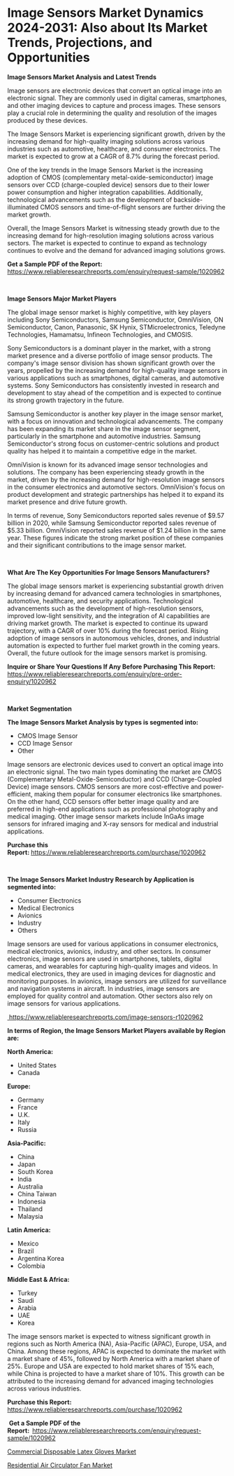 <p><h1>Image Sensors Market Dynamics 2024-2031: Also about Its Market Trends, Projections, and Opportunities</h1></p><p><strong>Image Sensors Market Analysis and Latest Trends</strong></p>
<p><p>Image sensors are electronic devices that convert an optical image into an electronic signal. They are commonly used in digital cameras, smartphones, and other imaging devices to capture and process images. These sensors play a crucial role in determining the quality and resolution of the images produced by these devices.</p><p>The Image Sensors Market is experiencing significant growth, driven by the increasing demand for high-quality imaging solutions across various industries such as automotive, healthcare, and consumer electronics. The market is expected to grow at a CAGR of 8.7% during the forecast period.</p><p>One of the key trends in the Image Sensors Market is the increasing adoption of CMOS (complementary metal-oxide-semiconductor) image sensors over CCD (charge-coupled device) sensors due to their lower power consumption and higher integration capabilities. Additionally, technological advancements such as the development of backside-illuminated CMOS sensors and time-of-flight sensors are further driving the market growth.</p><p>Overall, the Image Sensors Market is witnessing steady growth due to the increasing demand for high-resolution imaging solutions across various sectors. The market is expected to continue to expand as technology continues to evolve and the demand for advanced imaging solutions grows.</p></p>
<p><strong>Get a Sample PDF of the Report:&nbsp;</strong> <a href="https://www.reliableresearchreports.com/enquiry/request-sample/1020962">https://www.reliableresearchreports.com/enquiry/request-sample/1020962</a></p>
<p>&nbsp;</p>
<p><strong>Image Sensors Major Market Players</strong></p>
<p><p>The global image sensor market is highly competitive, with key players including Sony Semiconductors, Samsung Semiconductor, OmniVision, ON Semiconductor, Canon, Panasonic, SK Hynix, STMicroelectronics, Teledyne Technologies, Hamamatsu, Infineon Technologies, and CMOSIS.</p><p>Sony Semiconductors is a dominant player in the market, with a strong market presence and a diverse portfolio of image sensor products. The company's image sensor division has shown significant growth over the years, propelled by the increasing demand for high-quality image sensors in various applications such as smartphones, digital cameras, and automotive systems. Sony Semiconductors has consistently invested in research and development to stay ahead of the competition and is expected to continue its strong growth trajectory in the future.</p><p>Samsung Semiconductor is another key player in the image sensor market, with a focus on innovation and technological advancements. The company has been expanding its market share in the image sensor segment, particularly in the smartphone and automotive industries. Samsung Semiconductor's strong focus on customer-centric solutions and product quality has helped it to maintain a competitive edge in the market.</p><p>OmniVision is known for its advanced image sensor technologies and solutions. The company has been experiencing steady growth in the market, driven by the increasing demand for high-resolution image sensors in the consumer electronics and automotive sectors. OmniVision's focus on product development and strategic partnerships has helped it to expand its market presence and drive future growth.</p><p>In terms of revenue, Sony Semiconductors reported sales revenue of $9.57 billion in 2020, while Samsung Semiconductor reported sales revenue of $5.33 billion. OmniVision reported sales revenue of $1.24 billion in the same year. These figures indicate the strong market position of these companies and their significant contributions to the image sensor market.</p></p>
<p>&nbsp;</p>
<p><strong>What Are The Key Opportunities For Image Sensors Manufacturers?</strong></p>
<p><p>The global image sensors market is experiencing substantial growth driven by increasing demand for advanced camera technologies in smartphones, automotive, healthcare, and security applications. Technological advancements such as the development of high-resolution sensors, improved low-light sensitivity, and the integration of AI capabilities are driving market growth. The market is expected to continue its upward trajectory, with a CAGR of over 10% during the forecast period. Rising adoption of image sensors in autonomous vehicles, drones, and industrial automation is expected to further fuel market growth in the coming years. Overall, the future outlook for the image sensors market is promising.</p></p>
<p><strong>Inquire or Share Your Questions If Any Before Purchasing This Report:</strong> <a href="https://www.reliableresearchreports.com/enquiry/pre-order-enquiry/1020962">https://www.reliableresearchreports.com/enquiry/pre-order-enquiry/1020962</a></p>
<p>&nbsp;</p>
<p><strong>Market Segmentation</strong></p>
<p><strong>The Image Sensors Market Analysis by types is segmented into:</strong></p>
<p><ul><li>CMOS Image Sensor</li><li>CCD Image Sensor</li><li>Other</li></ul></p>
<p><p>Image sensors are electronic devices used to convert an optical image into an electronic signal. The two main types dominating the market are CMOS (Complementary Metal-Oxide-Semiconductor) and CCD (Charge-Coupled Device) image sensors. CMOS sensors are more cost-effective and power-efficient, making them popular for consumer electronics like smartphones. On the other hand, CCD sensors offer better image quality and are preferred in high-end applications such as professional photography and medical imaging. Other image sensor markets include InGaAs image sensors for infrared imaging and X-ray sensors for medical and industrial applications.</p></p>
<p><strong>Purchase this Report:&nbsp;</strong><a href="https://www.reliableresearchreports.com/purchase/1020962">https://www.reliableresearchreports.com/purchase/1020962</a></p>
<p>&nbsp;</p>
<p><strong>The Image Sensors Market Industry Research by Application is segmented into:</strong></p>
<p><ul><li>Consumer Electronics</li><li>Medical Electronics</li><li>Avionics</li><li>Industry</li><li>Others</li></ul></p>
<p><p>Image sensors are used for various applications in consumer electronics, medical electronics, avionics, industry, and other sectors. In consumer electronics, image sensors are used in smartphones, tablets, digital cameras, and wearables for capturing high-quality images and videos. In medical electronics, they are used in imaging devices for diagnostic and monitoring purposes. In avionics, image sensors are utilized for surveillance and navigation systems in aircraft. In industries, image sensors are employed for quality control and automation. Other sectors also rely on image sensors for various applications.</p></p>
<p><a href="https://www.reliableresearchreports.com/image-sensors-r1020962">&nbsp;https://www.reliableresearchreports.com/image-sensors-r1020962</a></p>
<p><strong>In terms of Region, the Image Sensors Market Players available by Region are:</strong></p>
<p>
    <p> <strong> North America: </strong>
        <ul>
            <li>United States</li>
            <li>Canada</li>
        </ul>
        </p> 
    <p> <strong> Europe: </strong>
        <ul>
            <li>Germany</li>
            <li>France</li>
            <li>U.K.</li>
            <li>Italy</li>
            <li>Russia</li>
        </ul>
        </p> 
    <p> <strong> Asia-Pacific: </strong>
        <ul>
            <li>China</li>
            <li>Japan</li>
            <li>South Korea</li>
            <li>India</li>
            <li>Australia</li>
            <li>China Taiwan</li>
            <li>Indonesia</li>
            <li>Thailand</li>
            <li>Malaysia</li>
        </ul>
        </p> 
    <p> <strong> Latin America: </strong>
        <ul>
            <li>Mexico</li>
            <li>Brazil</li>
            <li>Argentina Korea</li>
            <li>Colombia</li>
        </ul>
        </p> 
    <p> <strong> Middle East & Africa: </strong>
        <ul>
            <li>Turkey</li>
            <li>Saudi</li>
            <li>Arabia</li>
            <li>UAE</li>
            <li>Korea</li>
        </ul>
    </p>
    </p>
<p><p>The image sensors market is expected to witness significant growth in regions such as North America (NA), Asia-Pacific (APAC), Europe, USA, and China. Among these regions, APAC is expected to dominate the market with a market share of 45%, followed by North America with a market share of 25%. Europe and USA are expected to hold market shares of 15% each, while China is projected to have a market share of 10%. This growth can be attributed to the increasing demand for advanced imaging technologies across various industries.</p></p>
<p><strong>Purchase this Report: </strong><a href="https://www.reliableresearchreports.com/purchase/1020962">https://www.reliableresearchreports.com/purchase/1020962</a></p>
<p>&nbsp;<strong>Get a Sample PDF of the Report:&nbsp;&nbsp;</strong><a href="https://www.reliableresearchreports.com/enquiry/request-sample/1020962">https://www.reliableresearchreports.com/enquiry/request-sample/1020962</a></p>
<p><strong></strong></p>
<p><p><a href="https://github.com/irfadac/Market-Research-Report-List-3/blob/main/commercial-disposable-latex-gloves-market.md">Commercial Disposable Latex Gloves Market</a></p><p><a href="https://github.com/ashepherd82/Market-Research-Report-List-5/blob/main/residential-air-circulator-fan-market.md">Residential Air Circulator Fan Market</a></p></p>
